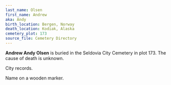 ```yaml
---
last_name: Olsen
first_name: Andrew
aka: Andy
birth_location: Bergen, Norway
death_location: Kodiak, Alaska
cemetery_plot: 173
source_file: Cemetery Directory
---
```

**Andrew  Andy Olsen** is buried in the Seldovia City Cemetery in plot 173.  The cause of death is unknown.

City records.

Name on a wooden marker.
